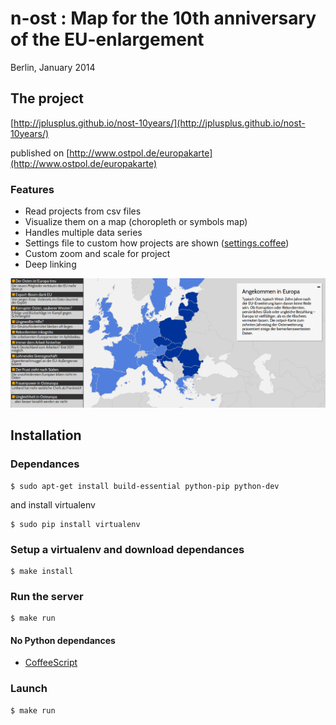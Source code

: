 n-ost : Map for the 10th anniversary of the EU-enlargement
==========================================================

Berlin, January 2014

## The project

[http://jplusplus.github.io/nost-10years/](http://jplusplus.github.io/nost-10years/)

published on [http://www.ostpol.de/europakarte](http://www.ostpol.de/europakarte)

### Features

* Read projects from csv files
* Visualize them on a map (choropleth or symbols map)
* Handles multiple data series
* Settings file to custom how projects are shown ([settings.coffee](assets/coffee/settings.coffee))
* Custom zoom and scale for project
* Deep linking

![Screenshot](screenshot.png "Screenshot")

## Installation

### Dependances

	$ sudo apt-get install build-essential python-pip python-dev

and install virtualenv

	$ sudo pip install virtualenv

### Setup a virtualenv and download dependances

	$ make install

### Run the server

	$ make run

#### No Python dependances

* [CoffeeScript](http://coffeescript.org/)

### Launch

```
$ make run
```
